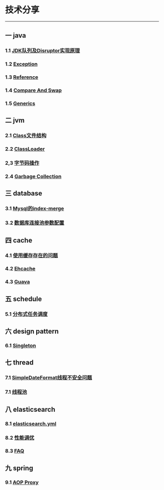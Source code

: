 # 技术分享
---

## 一 java
### 1.1 [JDK队列及Disruptor实现原理](markdown/java/queue.md)
### 1.2 [Exception](markdown/java/exception.md)
### 1.3 [Reference](markdown/java/reference.md)
### 1.4 [Compare And Swap](markdown/java/cas.md)
### 1.5 [Generics](markdown/java/generics.md)

## 二 jvm
### 2.1 [Class文件结构](markdown/jvm/class.md)
### 2.2 [ClassLoader](markdown/jvm/classLoader.md)
### 2,3 [字节码操作](markdown/jvm/bytecode.md)
### 2.4 [Garbage Collection](markdown/jvm/gc.md)

## 三 database
### 3.1 [Mysql的index-merge](markdown/database/index-merge.md) 
### 3.2 [数据库连接池参数配置](markdown/database/dataSourceConnectedPool.md)

## 四 cache
### 4.1 [使用缓存存在的问题](markdown/cache/cache.md)
### 4.2 [Ehcache](markdown/cache/ehcache.md)
### 4.3 [Guava](markdown/cache/guava.md) 
<!-- 
### 4.4 [Memcached](markdown/cache/cache.md)
### 4.5 [Redis](markdown/cache/cache.md)
### 4.5 [Tair](markdown/cache/cache.md)
### 4.6 [EVCache](markdown/cache/cache.md) 
-->

## 五 schedule
### 5.1 [分布式任务调度](markdown/schedule.md)

## 六 design pattern 

### 6.1 [Singleton](markdown/designpattern/singleton.md)

## 七 thread
### 7.1 [SimpleDateFormat线程不安全问题](markdown/thread/simpleDateFormat.md)
### 7.1 [线程池](markdown/thread/threadPool.md)

## 八 elasticsearch
### 8.1 [elasticsearch.yml](markdown/elasticsearch/config.md)
### 8.2 [性能调优](markdown/elasticsearch/elasticsearch.md)
### 8.3 [FAQ](markdown/elasticsearch/faq.md)
<!-- 
### 1 http client 
### 2 节点配置 m/d/其他 
### 3 api增删改
### 4 不同版本api差距
-->
## 九 spring
### 9.1 [AOP Proxy](markdown/spring/aopProxy.md)

<!-- 
## 十 规则引擎
### 10.1 [规则引擎开源框架介绍](markdown/rule/rule.md)
-->

